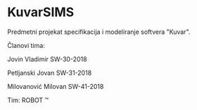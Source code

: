 # KuvarSIMS

Predmetni projekat specifikacija i modeliranje softvera "Kuvar".

Članovi tima:

 Jovin Vladimir SW-30-2018
 
 Petljanski Jovan SW-31-2018
 
 Milovanović Milovan SW-41-2018

Tim: ROBOT ™
